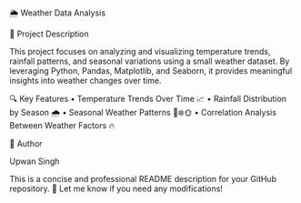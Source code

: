 🌦️ Weather Data Analysis

📌 Project Description

This project focuses on analyzing and visualizing temperature trends, rainfall patterns, and seasonal variations using a small weather dataset. By leveraging Python, Pandas, Matplotlib, and Seaborn, it provides meaningful insights into weather changes over time.

🔍 Key Features
	•	Temperature Trends Over Time 📈
	•	Rainfall Distribution by Season 🌧️
	•	Seasonal Weather Patterns 🍂❄️🌞
	•	Correlation Analysis Between Weather Factors 🔥

👤 Author

Upwan Singh

This is a concise and professional README description for your GitHub repository. 🚀 Let me know if you need any modifications!
